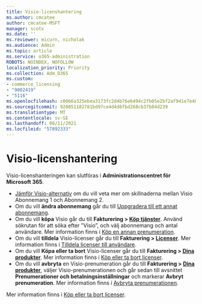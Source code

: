 ```yaml
---
title: Visio-licenshantering
ms.author: cmcatee
author: cmcatee-MSFT
manager: scotv
ms.date: ''
ms.reviewer: micurn, nicholak
ms.audience: Admin
ms.topic: article
ms.service: o365-administration
ROBOTS: NOINDEX, NOFOLLOW
localization_priority: Priority
ms.collection: Adm_O365
ms.custom:
- commerce_licensing
- "9002419"
- "5116"
ms.openlocfilehash: c0066a325ebea3173fc2d4b76e6494c2fb05e2bf2af941e7e48ee78461063021
ms.sourcegitcommit: 920051182781bd97ce4d4d6fbd268cb37b84d239
ms.translationtype: MT
ms.contentlocale: sv-SE
ms.lasthandoff: 08/11/2021
ms.locfileid: "57892333"
---
```

# <a name="visio-license-management"></a>Visio-licenshantering

Visio-licenshanteringen kan slutföras i **Administrationscentret för Microsoft 365**.

- [Jämför Visio-alternativ](https://www.microsoft.com/microsoft-365/visio/microsoft-visio-plans-and-pricing-compare-visio-options?rtc=1) om du vill veta mer om skillnaderna mellan Visio Abonnemang 1 och Abonnemang 2.
- Om du vill **ändra abonnemang** går du till [Uppgradera till ett annat abonnemang](https://docs.microsoft.com/microsoft-365/commerce/subscriptions/upgrade-to-different-plan).
- Om du vill **köpa** Visio går du till **Fakturering > [Köp tjänster](https://go.microsoft.com/fwlink/p/?linkid=868433)**. Använd sökrutan för att söka efter ”Visio”, och välj abonnemang och antal användare. Mer information finns i [Köp en annan prenumeration](https://docs.microsoft.com/microsoft-365/commerce/try-or-buy-microsoft-365#buy-a-different-subscription).
- Om du vill **tilldela** Visio-licenser går du till **Fakturering > [Licenser](https://go.microsoft.com/fwlink/p/?linkid=842264)**. Mer information finns i [Tilldela licenser till användare](https://docs.microsoft.com/microsoft-365/admin/manage/assign-licenses-to-users).
- Om du vill **Köpa eller ta bort** Visio-licenser går du till **Fakturering > [Dina produkter](https://go.microsoft.com/fwlink/p/?linkid=842054)**. Mer information finns i [Köp eller ta bort licenser](https://docs.microsoft.com/microsoft-365/commerce/licenses/buy-licenses#buy-or-remove-licenses-for-your-business-subscription).
- Om du vill **avbryta** en Visio-prenumeration går du till **Fakturering > [Dina produkter](https://go.microsoft.com/fwlink/p/?linkid=842054)**, väljer Visio-prenumerationen och går sedan till avsnittet **Prenumerationer och betalningsinställningar** och markerar **Avbryt prenumeration**. Mer information finns i [Avbryta prenumerationen](https://docs.microsoft.com/microsoft-365/commerce/subscriptions/cancel-your-subscription).

Mer information finns i [Köp eller ta bort licenser](https://docs.microsoft.com/microsoft-365/commerce/licenses/buy-licenses).